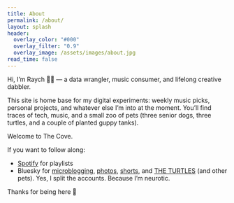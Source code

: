 ```yaml
---
title: About
permalink: /about/
layout: splash
header:
  overlay_color: "#000"
  overlay_filter: "0.9"
  overlay_image: /assets/images/about.jpg
read_time: false
---
```


Hi, I’m Raych 🏳️‍🌈 — a data wrangler, music consumer, and lifelong creative dabbler.

This site is home base for my digital experiments: weekly music picks, personal projects, and whatever else I’m into at the moment. You’ll find traces of tech, music, and a small zoo of pets (three senior dogs, three turtles, and a couple of planted guppy tanks).

Welcome to The Cove.

If you want to follow along:
- [Spotify](https://open.spotify.com/user/31ekhjd5x5qoyln7zo4zkv4tneay?si=0f0673a420cc4a29) for playlists
- Bluesky for [microblogging](https://bsky.app/profile/raych.com), [photos](https://bsky.app/profile/photos.raych.com), [shorts](https://bsky.app/profile/shorts.raych.com), and [THE TURTLES](https://bsky.app/profile/turtles.raych.com) (and other pets). Yes, I split the accounts. Because I’m neurotic.

Thanks for being here 💚